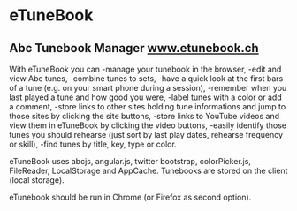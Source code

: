 <a name="submit"></a>
# eTuneBook

Abc Tunebook Manager
www.etunebook.ch
--------------------

With eTuneBook you can 
-manage your tunebook in the browser, 
-edit and view Abc tunes, 
-combine tunes to sets, 
-have a quick look at the first bars of a tune (e.g. on your smart phone during a session), 
-remember when you last played a tune and how good you were, 
-label tunes with a color or add a comment, 
-store links to other sites holding tune informations and jump to those sites by clicking the site buttons, 
-store links to YouTube videos and view them in eTuneBook by clicking the video buttons, 
-easily identify those tunes you should rehearse (just sort by last play dates, rehearse frequency or skill), 
-find tunes by title, key, type or color.

eTuneBook uses abcjs, angular.js, twitter bootstrap, colorPicker.js, FileReader, LocalStorage and AppCache. 
Tunebooks are stored on the client (local storage). 

eTunebook should be run in Chrome (or Firefox as second option).
